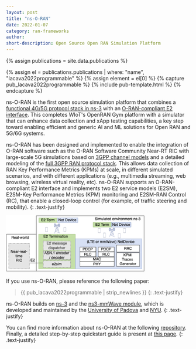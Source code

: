 ```yaml
---
layout: post
title: "ns-O-RAN"
date: 2022-01-07
category: ran-frameworks
author:
short-description: Open Source Open RAN Simulation Platform
---
```


{% assign publications = site.data.publications %}

{% assign el = publications.publications | where: "name", "lacava2022programmable" %}
{% assign element = el[0] %}
{% capture pub_lacava2022programmable %}
{% include pub-template.html %}
{% endcapture %}

ns-O-RAN is the first open source simulation platform that combines a [functional 4G/5G protocol stack in ns-3](https://github.com/nyuwireless-unipd/ns3-mmwave) with an [O-RAN-compliant E2 interface](https://gerrit.o-ran-sc.org/r/admin/repos/sim/ns3-o-ran-e2,general). 
This completes WIoT's OpenRAN Gym platform with a simulator that can enhance data collection and xApp testing capabilities, a key step toward enabling efficient and generic AI and ML solutions for Open RAN and 5G/6G systems.

ns-O-RAN has been designed and implemented to enable the integration of O-RAN software such as the O-RAN Software Community Near-RT RIC with large-scale 5G simulations based on [3GPP channel models](https://dl.acm.org/doi/abs/10.1145/3389400.3389401) and a detailed modeling of the [full 3GPP RAN protocol stack](https://ieeexplore.ieee.org/abstract/document/8344116/). This allows data collection of RAN Key Performance Metrics (KPMs) at scale, in different simulated scenarios, and with different applications (e.g., multimedia streaming, web browsing, wireless virtual reality, etc). ns-O-RAN supports an O-RAN-compliant E2 interface and implements two E2 service models (E2SM), E2SM-Key Performance Metrics (KPM) monitoring and E2SM-RAN Control (RC), that enable a closed-loop control (for example, of traffic steering and mobility).
{: .text-justify}

<img src="/assets/post-assets/ns-o-ran.png" class="post-image" alt="ns-O-RAN Architecture" width="75%">

If you use ns-O-RAN, please reference the following paper:

> {{ pub_lacava2022programmable | strip_newlines }}
> {: .text-justify}

ns-O-RAN builds on [ns-3](https://www.nsnam.org) and the [ns3-mmWave module](https://github.com/nyuwireless-unipd/ns3-mmwave), which is developed and maintained by the [University of Padova](https://signet.dei.unipd.it) and [NYU](https://wireless.engineering.nyu.edu).
{: .text-justify}

You can find more information about ns-O-RAN at the following <a href="https://gerrit.o-ran-sc.org/r/admin/repos/sim/ns3-o-ran-e2,general" target="_blank">repository</a>. 
Finally, a detailed step-by-step quickstart guide is present at [this page](../tutorials/ns-o-ran).
{: .text-justify}


